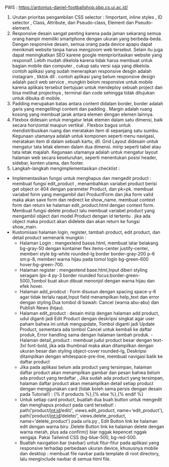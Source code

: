PWS : https://antonius-daniel-footballshop.pbp.cs.ui.ac.id/

1. Urutan prioritas pengambilan CSS selector : !important, inline styles , ID selector , Class, Attribute, dan Pseudo-class, Element dan Pseudo-element.
2. Responsive desain sangat penting karena pada jaman sekarang semua orang hampir memiliki smartphone dengan ukuran yang berbeda-beda. Dengan responsive desain, semua orang pada device apapu dapat menikmati website tanpa harus mengzoom web tersebut. Selain itu juga dapat meningkatkan SEO karene google memprioritaskan website yang responsif. Lebih mudah dikelola karena tidak harus membuat untuk bagian mobile dan computer , cukup satu versi saja yang dikelola. contoh aplikasi yang sudah menerapkan responsive desgin adalah instagram , tiktok dll . contoh aplikasi yang belum responsive design adalah pacil web service , mungkin belom responsive untuk mobile karena aplikais tersebut bertujuan untuk mendeploy sebuah project dan bisa melihat projectnya , terminal dan code sehingga tidak ditujukan untuk dibuka di mobile.
3. Padding merupakan batas antara content didalam border, border adalah garis yang mengelilingi content dan padding . Margin adalah ruang kosong yang membuat jarak antara elemen dengan elemen lainnya.
4. Flexbox  didesain untuk mengatur  letak elemen dalam satu dimensi, baik secara horizontal  maupun vertikal . Flexbox bagus untuk mendistribusikan ruang dan meratakan item di sepanjang satu sumbu. Kegunaan utamanya adalah untuk komponen seperti menu navigasi, meratakan item di dalam sebuah kartu, dll. Grid Layout didesain untuk mengatur tata letak elemen dalam dua dimensi. mirip seperti tabel atau tata letak majalah. Kegunaan utamanya adalah untuk mengatur layout halaman web secara keseluruhan, seperti menentukan posisi header, sidebar, konten utama, dan footer.
5. Langkah-langkah mengimplementasikan checklist :
 - Implementasikan fungsi untuk menghapus dan mengedit product : membuat fungsi edit_product , menambahkan variabel product berisi get object or 404 dengan parameter Product, dan pk=pk. membuat variabel form yang mengambil dari ProductForm dan jika form valid maka akan save form dan redirect ke show_name. membuat context form dan return ke halaman edit_product.html dengan context form. Membuat fungsi delete product lalu membuat variabel product yang mengambil object dari model Product dengan id tertentu . jika ada object maka product akan didelete dan akan return ke fungsi show_main.
 - Kustomisasi halaman login, register, tambah product, edit product, dan detail product semenarik mungkin :
    - Halaman Login : mengextend basse.html, membuat latar belakang bg-gray-50 dengan kontainer flex items-center justify-center, memberi style bg-white rounded-lg border border-gray-200 p-6 sm:p-8, memberi warna hijau pada tomol login bg-green-600 hover:bg-green-700.
    - Halaman register : mengextend base.html,Input diberi styling seragam (px-4 py-3 border rounded focus:border-green-500),Tombol buat akun dibuat menonjol dengan warna hijau dan efek hover.
    - Halaman add_prodcut : Form disusun dengan spacing space-y-6 agar tidak terlalu rapat,Input field menampilkan help_text dan error dengan styling.Dua tombol di bawah: Cancel (warna abu-abu) dan Publish News (hijau).
    - Halaman edit_product : desain mirip dengan halaman add product, udul diganti jadi Edit Product dengan deskripsi singkat agar user paham bahwa ini untuk mengupdate, Tombol diganti jadi Update Product, sementara ada tombol Cancel untuk kembali ke daftar produk, Error handling sama dengan halaman tambah produk.
    -Halaman  detail_product : membuat judul product besar dengan text-3xl font-bold, jika ada thumbnail maka akan ditampilkan dengan ukuran besar dan styling object-cover rounded-lg, Deskripsi ditampilkan dengan whitespace-pre-line, membuat navigasi balik ke daftar product 
    - Jika pada aplikasi belum ada product yang tersimpan, halaman daftar product akan menampilkan gambar dan pesan bahwa belum ada product yang terdaftar , Jika sudah ada product yang tersimpan, halaman daftar product akan menampilkan detail setiap product dengan menggunakan card (tidak boleh sama persis dengan desain pada Tutorial!) : 
    {% if products %},{% else %},{% endif %}
   - Untuk setiap card product, buatlah dua buah button untuk mengedit dan menghapus product pada card tersebut! : path('product/<int:id>/edit/', views.edit_product, name='edit_product'),
    path('product/<int:id>/delete/', views.delete_product, name='delete_product') pada urls.py , Edit Button link ke halaman edit dengan warna biru .Delete Button link ke halaman delete dengan warna merah, plus ada confirm() biar nggak kepencet nggak sengaja. Pakai Tailwind CSS (bg-blue-500, bg-red-500.
    -  Buatlah navigation bar (navbar) untuk fitur-fitur pada aplikasi yang responsive terhadap perbedaan ukuran device, khususnya mobile dan desktop : membuat file navbar pada template di root directory, lalu menginclude navbar di semua html file.
